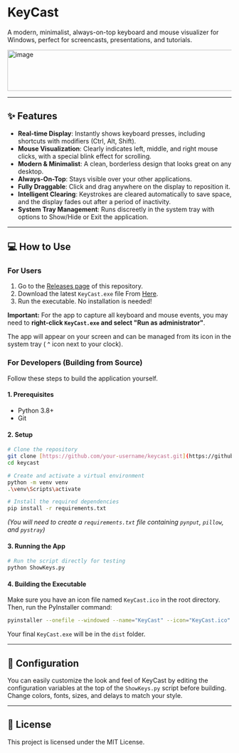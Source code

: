 # KeyCast



A modern, minimalist, always-on-top keyboard and mouse visualizer for Windows, perfect for screencasts, presentations, and tutorials.

<img width="529" height="92" alt="image" src="https://github.com/user-attachments/assets/0ac46b94-2183-4d38-9b49-1abbcc5900a7" />

---

## ✨ Features

* **Real-time Display**: Instantly shows keyboard presses, including shortcuts with modifiers (Ctrl, Alt, Shift).
* **Mouse Visualization**: Clearly indicates left, middle, and right mouse clicks, with a special blink effect for scrolling.
* **Modern & Minimalist**: A clean, borderless design that looks great on any desktop.
* **Always-On-Top**: Stays visible over your other applications.
* **Fully Draggable**: Click and drag anywhere on the display to reposition it.
* **Intelligent Clearing**: Keystrokes are cleared automatically to save space, and the display fades out after a period of inactivity.
* **System Tray Management**: Runs discreetly in the system tray with options to Show/Hide or Exit the application.

---

## 💻 How to Use

### For Users

1.  Go to the [Releases page](https://github.com/your-username/keycast/releases) of this repository.
2.  Download the latest `KeyCast.exe` file From [Here](https://github.com/akasumitlamba/KeyCast/releases/download/v1.0.0/KeyCast.exe).
3.  Run the executable. No installation is needed!

**Important:** For the app to capture all keyboard and mouse events, you may need to **right-click `KeyCast.exe` and select "Run as administrator"**.

The app will appear on your screen and can be managed from its icon in the system tray ( ^ icon next to your clock).

### For Developers (Building from Source)

Follow these steps to build the application yourself.

#### **1. Prerequisites**
* Python 3.8+
* Git

#### **2. Setup**
```bash
# Clone the repository
git clone [https://github.com/your-username/keycast.git](https://github.com/your-username/keycast.git)
cd keycast

# Create and activate a virtual environment
python -m venv venv
.\venv\Scripts\activate

# Install the required dependencies
pip install -r requirements.txt
```
*(You will need to create a `requirements.txt` file containing `pynput`, `pillow`, and `pystray`)*

#### **3. Running the App**
```bash
# Run the script directly for testing
python ShowKeys.py
```

#### **4. Building the Executable**
Make sure you have an icon file named `KeyCast.ico` in the root directory. Then, run the PyInstaller command:
```bash
pyinstaller --onefile --windowed --name="KeyCast" --icon="KeyCast.ico" --add-data "KeyCast.ico;." ShowKeys.py
```
Your final `KeyCast.exe` will be in the `dist` folder.

---

## 🎨 Configuration

You can easily customize the look and feel of KeyCast by editing the configuration variables at the top of the `ShowKeys.py` script before building. Change colors, fonts, sizes, and delays to match your style.

---

## 📜 License

This project is licensed under the MIT License.
